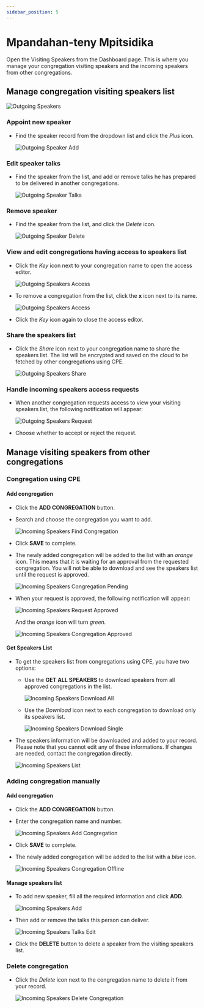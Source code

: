 ```yaml
---
sidebar_position: 5
---
```


# Mpandahan-teny Mpitsidika

Open the Visiting Speakers from the Dashboard page. This is where you manage your congregation visiting speakers and the incoming speakers from other congregations.

## Manage congregation visiting speakers list

![Outgoing Speakers](./cpe_outgoing_speakers.png)

### Appoint new speaker

- Find the speaker record from the dropdown list and click the _Plus_ icon.

  ![Outgoing Speaker Add](./cpe_outgoing_speaker_add.png)

### Edit speaker talks

- Find the speaker from the list, and add or remove talks he has prepared to be delivered in another congregations.

  ![Outgoing Speaker Talks](./cpe_outgoing_speaker_talks.png)

### Remove speaker

- Find the speaker from the list, and click the _Delete_ icon.

  ![Outgoing Speaker Delete](./cpe_outgoing_speaker_delete.png)

### View and edit congregations having access to speakers list

- Click the _Key_ icon next to your congregation name to open the access editor.

  ![Outgoing Speakers Access](./cpe_outgoing_speakers_access.png)

- To remove a congregation from the list, click the **x** icon next to its name.

  ![Outgoing Speakers Access](./cpe_outgoing_speakers_access_alt.png)

- Click the _Key_ icon again to close the access editor.

### Share the speakers list

- Click the _Share_ icon next to your congregation name to share the speakers list. The list will be encrypted and saved on the cloud to be fetched by other congregations using CPE.

  ![Outgoing Speakers Share](./cpe_outgoing_speakers_share.png)

### Handle incoming speakers access requests

- When another congregation requests access to view your visiting speakers list, the following notification will appear:

  ![Outgoing Speakers Request](./cpe_outgoing_speakers_access_request.png)

- Choose whether to accept or reject the request.

## Manage visiting speakers from other congregations

### Congregation using CPE

#### Add congregation

- Click the **ADD CONGREGATION** button.

- Search and choose the congregation you want to add.

  ![Incoming Speakers Find Congregation](./cpe_incoming_speakers_find_cpe_cong.png)

- Click **SAVE** to complete.

- The newly added congregation will be added to the list with an _orange_ icon. This means that it is waiting for an approval from the requested congregation. You will not be able to download and see the speakers list until the request is approved.

  ![Incoming Speakers Congregation Pending](./cpe_incoming_speakers_cong_pending.png)

- When your request is approved, the following notification will appear:

  ![Incoming Speakers Request Approved](./cpe_incoming_speakers_request_approved.png)

  And the _orange_ icon will turn _green._

  ![Incoming Speakers Congregation Approved](./cpe_incoming_speakers_cong_approved.png)

#### Get Speakers List

- To get the speakers list from congregations using CPE, you have two options:

  - Use the **GET ALL SPEAKERS** to download speakers from all approved congregations in the list.

    ![Incoming Speakers Download All](./cpe_incoming_speakers_download_all.png)

  - Use the _Download_ icon next to each congregation to download only its speakers list.

    ![Incoming Speakers Download Single](./cpe_incoming_speakers_download_single.png)

- The speakers information will be downloaded and added to your record. Please note that you cannot edit any of these informations. If changes are needed, contact the congregation directly.

  ![Incoming Speakers List](./cpe_incoming_speakers_list_read_only.png)

### Adding congregation manually

#### Add congregation

- Click the **ADD CONGREGATION** button.

- Enter the congregation name and number.

  ![Incoming Speakers Add Congregation](./cpe_incoming_speakers_add_cong.png)

- Click **SAVE** to complete.

- The newly added congregation will be added to the list with a _blue_ icon.

  ![Incoming Speakers Congregation Offline](./cpe_incoming_speakers_cong_offline.png)

#### Manage speakers list

- To add new speaker, fill all the required information and click **ADD**.

  ![Incoming Speakers Add](./cpe_incoming_speakers_add.png)

- Then add or remove the talks this person can deliver.

  ![Incoming Speakers Talks Edit](./cpe_incoming_speakers_talks_edit.png)

- Click the **DELETE** button to delete a speaker from the visiting speakers list.

### Delete congregation

- Click the _Delete_ icon next to the congregation name to delete it from your record.

  ![Incoming Speakers Delete Congregation](./cpe_incoming_speakers_delete_cong.png)
